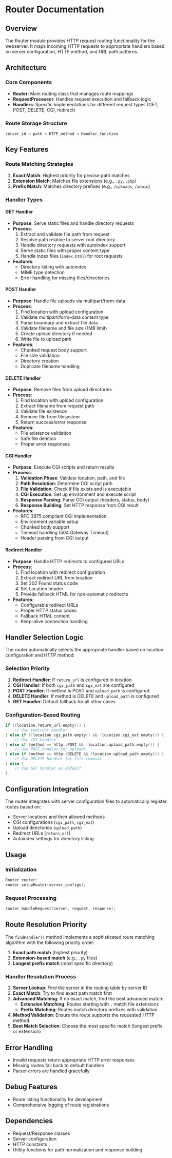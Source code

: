 # Router Documentation

## Overview

The Router module provides HTTP request routing functionality for the webserver. It maps incoming HTTP requests to appropriate handlers based on server configuration, HTTP method, and URL path patterns.

## Architecture

### Core Components

- **Router**: Main routing class that manages route mappings
- **RequestProcessor**: Handles request execution and fallback logic
- **Handlers**: Specific implementations for different request types (GET, POST, DELETE, CGI, redirect)

### Route Storage Structure

```
server_id → path → HTTP_method → Handler_function
```

## Key Features

### Route Matching Strategies

1. **Exact Match**: Highest priority for precise path matches
2. **Extension Match**: Matches file extensions (e.g., `.py`, `.php`)
3. **Prefix Match**: Matches directory prefixes (e.g., `/uploads`, `/admin`)

### Handler Types

#### GET Handler
- **Purpose**: Serve static files and handle directory requests
- **Process**:
  1. Extract and validate file path from request
  2. Resolve path relative to server root directory
  3. Handle directory requests with autoindex support
  4. Serve static files with proper content type
  5. Handle index files (`index.html`) for root requests
- **Features**:
  - Directory listing with autoindex
  - MIME type detection
  - Error handling for missing files/directories

#### POST Handler
- **Purpose**: Handle file uploads via multipart/form-data
- **Process**:
  1. Find location with upload configuration
  2. Validate multipart/form-data content type
  3. Parse boundary and extract file data
  4. Validate filename and file size (1MB limit)
  5. Create upload directory if needed
  6. Write file to upload path
- **Features**:
  - Chunked request body support
  - File size validation
  - Directory creation
  - Duplicate filename handling

#### DELETE Handler
- **Purpose**: Remove files from upload directories
- **Process**:
  1. Find location with upload configuration
  2. Extract filename from request path
  3. Validate file existence
  4. Remove file from filesystem
  5. Return success/error response
- **Features**:
  - File existence validation
  - Safe file deletion
  - Proper error responses

#### CGI Handler
- **Purpose**: Execute CGI scripts and return results
- **Process**:
  1. **Validation Phase**: Validate location, path, and file
  2. **Path Resolution**: Determine CGI script path
  3. **File Validation**: Check if file exists and is executable
  4. **CGI Execution**: Set up environment and execute script
  5. **Response Parsing**: Parse CGI output (headers, status, body)
  6. **Response Building**: Set HTTP response from CGI result
- **Features**:
  - RFC 3875 compliant CGI implementation
  - Environment variable setup
  - Chunked body support
  - Timeout handling (504 Gateway Timeout)
  - Header parsing from CGI output

#### Redirect Handler
- **Purpose**: Handle HTTP redirects to configured URLs
- **Process**:
  1. Find location with redirect configuration
  2. Extract redirect URL from location
  3. Set 302 Found status code
  4. Set Location header
  5. Provide fallback HTML for non-automatic redirects
- **Features**:
  - Configurable redirect URLs
  - Proper HTTP status codes
  - Fallback HTML content
  - Keep-alive connection handling

## Handler Selection Logic

The router automatically selects the appropriate handler based on location configuration and HTTP method:

### Selection Priority

1. **Redirect Handler**: If `return_url` is configured in location
2. **CGI Handler**: If both `cgi_path` and `cgi_ext` are configured
3. **POST Handler**: If method is POST and `upload_path` is configured
4. **DELETE Handler**: If method is DELETE and `upload_path` is configured
5. **GET Handler**: Default fallback for all other cases

### Configuration-Based Routing

```cpp
if (!location.return_url.empty()) {
    // Use redirect handler
} else if (!location.cgi_path.empty() && !location.cgi_ext.empty()) {
    // Use CGI handler
} else if (method == http::POST && !location.upload_path.empty()) {
    // Use POST handler for uploads
} else if (method == http::DELETE && !location.upload_path.empty()) {
    // Use DELETE handler for file removal
} else {
    // Use GET handler as default
}
```

## Configuration Integration

The router integrates with server configuration files to automatically register routes based on:

- Server locations and their allowed methods
- CGI configurations (`cgi_path`, `cgi_ext`)
- Upload directories (`upload_path`)
- Redirect URLs (`return_url`)
- Autoindex settings for directory listing

## Usage

### Initialization

```cpp
Router router;
router.setupRouter(server_configs);
```

### Request Processing

```cpp
router.handleRequest(server, request, response);
```

## Route Resolution Priority

The `findHandler()` method implements a sophisticated route matching algorithm with the following priority order:

1. **Exact path match** (highest priority)
2. **Extension-based match** (e.g., `.py` files)
3. **Longest prefix match** (most specific directory)

### Handler Resolution Process

1. **Server Lookup**: Find the server in the routing table by server ID
2. **Exact Match**: Try to find exact path match first
3. **Advanced Matching**: If no exact match, find the best advanced match:
   - **Extension Matching**: Routes starting with `.` match file extensions
   - **Prefix Matching**: Routes match directory prefixes with validation
4. **Method Validation**: Ensure the route supports the requested HTTP method
5. **Best Match Selection**: Choose the most specific match (longest prefix or extension)

## Error Handling

- Invalid requests return appropriate HTTP error responses
- Missing routes fall back to default handlers
- Parser errors are handled gracefully

## Debug Features

- Route listing functionality for development
- Comprehensive logging of route registrations

## Dependencies

- Request/Response classes
- Server configuration
- HTTP constants
- Utility functions for path normalization and response building
